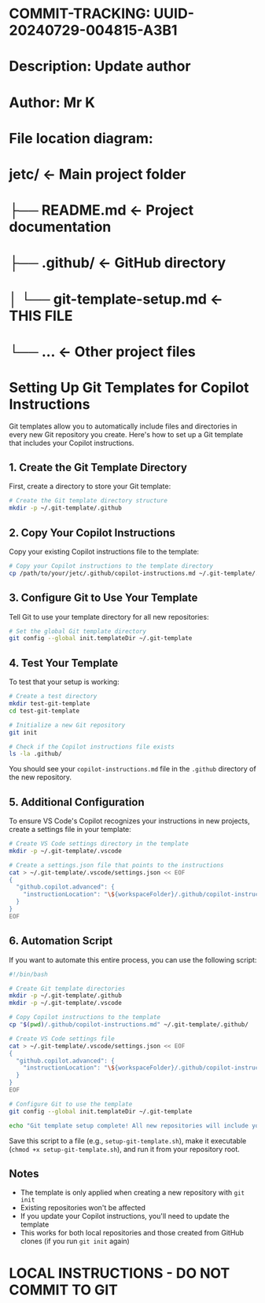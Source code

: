 # COMMIT-TRACKING: UUID-20240729-004815-A3B1
# Description: Update author
# Author: Mr K
#
# File location diagram:
# jetc/                          <- Main project folder
# ├── README.md                  <- Project documentation
# ├── .github/                   <- GitHub directory
# │   └── git-template-setup.md  <- THIS FILE
# └── ...                        <- Other project files

# Setting Up Git Templates for Copilot Instructions

Git templates allow you to automatically include files and directories in every new Git repository you create. Here's how to set up a Git template that includes your Copilot instructions.

## 1. Create the Git Template Directory

First, create a directory to store your Git template:

```bash
# Create the Git template directory structure
mkdir -p ~/.git-template/.github
```

## 2. Copy Your Copilot Instructions

Copy your existing Copilot instructions file to the template:

```bash
# Copy your Copilot instructions to the template directory
cp /path/to/your/jetc/.github/copilot-instructions.md ~/.git-template/.github/
```

## 3. Configure Git to Use Your Template

Tell Git to use your template directory for all new repositories:

```bash
# Set the global Git template directory
git config --global init.templateDir ~/.git-template
```

## 4. Test Your Template

To test that your setup is working:

```bash
# Create a test directory
mkdir test-git-template
cd test-git-template

# Initialize a new Git repository
git init

# Check if the Copilot instructions file exists
ls -la .github/
```

You should see your `copilot-instructions.md` file in the `.github` directory of the new repository.

## 5. Additional Configuration

To ensure VS Code's Copilot recognizes your instructions in new projects, create a settings file in your template:

```bash
# Create VS Code settings directory in the template
mkdir -p ~/.git-template/.vscode

# Create a settings.json file that points to the instructions
cat > ~/.git-template/.vscode/settings.json << EOF
{
  "github.copilot.advanced": {
    "instructionLocation": "\${workspaceFolder}/.github/copilot-instructions.md"
  }
}
EOF
```

## 6. Automation Script

If you want to automate this entire process, you can use the following script:

```bash
#!/bin/bash

# Create Git template directories
mkdir -p ~/.git-template/.github
mkdir -p ~/.git-template/.vscode

# Copy Copilot instructions to the template
cp "$(pwd)/.github/copilot-instructions.md" ~/.git-template/.github/

# Create VS Code settings file
cat > ~/.git-template/.vscode/settings.json << EOF
{
  "github.copilot.advanced": {
    "instructionLocation": "\${workspaceFolder}/.github/copilot-instructions.md"
  }
}
EOF

# Configure Git to use the template
git config --global init.templateDir ~/.git-template

echo "Git template setup complete! All new repositories will include your Copilot instructions."
```

Save this script to a file (e.g., `setup-git-template.sh`), make it executable (`chmod +x setup-git-template.sh`), and run it from your repository root.

## Notes

- The template is only applied when creating a new repository with `git init`
- Existing repositories won't be affected
- If you update your Copilot instructions, you'll need to update the template
- This works for both local repositories and those created from GitHub clones (if you run `git init` again)

# LOCAL INSTRUCTIONS - DO NOT COMMIT TO GIT
